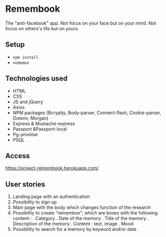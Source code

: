 # Remembook
The "anti-facebook" app.
Not focus on your face but on your mind.
Not focus on others's life but on yours.

## Setup
- ```npm install```
- ```nodemon```

## Technologies used
- HTML
- CSS
- JS and jQuery
- Axios
- NPM packages (Bcryptjs, Body-parser, Connect-flash, Cookie-parser, Dotenv, Morgan)
- Express & Mustache-express
- Passport &Passport-local
- Pg-promise
- PSQL

## Access
https://project-remembook.herokuapp.com/

## User stories

1. Landing page with an authentication
2. Possibility to sign up
3. Main page with the body which changes function of the research
5. Possibility to create "remembox", which are boxes with the following content :
. Category
. Date of the memory
. Title of the memory
. Description of the memory
. Content : text, image
. Mood
6. Possibility to search for a memory by keyword and/or date

